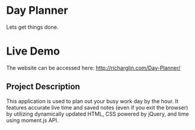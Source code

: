 # Day Planner

Lets get things done.

# Live Demo

The website can be accessed here: http://richarglin.com/Day-Planner/

## Project Description

This application is used to plan out your busy work day by the hour. It features accurate live time and saved notes (even if you exit the browser) by utilizing dynamically updated HTML, CSS powered by jQuery, and time using moment.js API.



